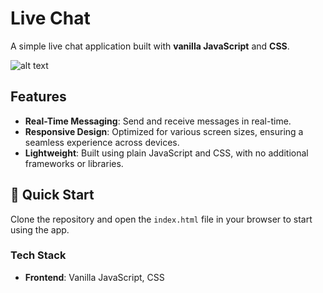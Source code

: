 # Live Chat

A simple live chat application built with **vanilla JavaScript** and **CSS**.

![alt text](https://github.com/ainkhm/live_chat/blob/main/.github/cover.png?raw=true)

## Features
- **Real-Time Messaging**: Send and receive messages in real-time.
- **Responsive Design**: Optimized for various screen sizes, ensuring a seamless experience across devices.
- **Lightweight**: Built using plain JavaScript and CSS, with no additional frameworks or libraries.

## 🚀 Quick Start
Clone the repository and open the `index.html` file in your browser to start using the app.

### Tech Stack
- **Frontend**: Vanilla JavaScript, CSS
